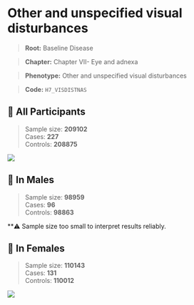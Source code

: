 # Other and unspecified visual disturbances

> **Root:** Baseline Disease  

> **Chapter:** Chapter VII- Eye and adnexa  

> **Phenotype:** Other and unspecified visual disturbances  

> **Code:** `H7_VISDISTNAS`

## 🧪 All Participants  
> Sample size: **209102**  
> Cases: **227**  
> Controls: **208875**
<img src="/Disease/Figures/ALL/Baseline/H7_VISDISTNAS.png"/>
<CsvTable src="/public/Disease/Data/ALL/Baseline/LG_H7_VISDISTNAS.csv" label="🔍 View full results" />

## 👨 In Males  
> Sample size: **98959**  
> Cases: **96**  
> Controls: **98863**

**⚠️ Sample size too small to interpret results reliably.

## 👩 In Females  
> Sample size: **110143**  
> Cases: **131**  
> Controls: **110012**
<img src="/Disease/Figures/Female/Baseline/H7_VISDISTNAS.png"/>
<CsvTable src="/public/Disease/Data/Female/Baseline/LG_H7_VISDISTNAS.csv" label="🔍 View full results" />
